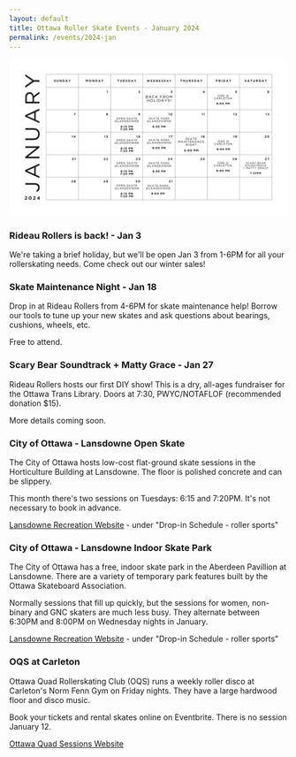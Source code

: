 ```yaml
---
layout: default
title: Ottawa Roller Skate Events - January 2024 
permalink: /events/2024-jan
---
```


![](img/2024-jan.png)

### Rideau Rollers is back! - Jan 3

We're taking a brief holiday, but we'll be open Jan 3 from 1-6PM for all your rollerskating needs. Come check out our winter sales!

### Skate Maintenance Night - Jan 18

Drop in at Rideau Rollers from 4-6PM for skate maintenance help! Borrow our tools to tune up your new skates and ask questions about bearings, cushions, wheels, etc. 

Free to attend.

### Scary Bear Soundtrack + Matty Grace - Jan 27
 
Rideau Rollers hosts our first DIY show! This is a dry, all-ages fundraiser for the Ottawa Trans Library. Doors at 7:30, PWYC/NOTAFLOF (recommended donation $15).

More details coming soon.

### City of Ottawa - Lansdowne Open Skate

The City of Ottawa hosts low-cost flat-ground skate sessions in the Horticulture Building at Lansdowne. The floor is polished concrete and can be slippery.

This month there's two sessions on Tuesdays: 6:15 and 7:20PM. It's not necessary to book in advance.

[Lansdowne Recreation Website](https://ottawa.ca/en/recreation-and-parks/recreation-facilities/facility-listing/lansdowne-park#section-02912a99-d98a-4837-9916-79bb10930795) - under "Drop-in Schedule - roller sports"


### City of Ottawa - Lansdowne Indoor Skate Park 

The City of Ottawa has a free, indoor skate park in the Aberdeen Pavillion at Lansdowne. There are a variety of temporary park features built by the Ottawa Skateboard Association.

Normally sessions that fill up quickly, but the sessions for women, non-binary and GNC skaters are much less busy. They alternate between 6:30PM and 8:00PM on Wednesday nights in January.

[Lansdowne Recreation Website](https://ottawa.ca/en/recreation-and-parks/recreation-facilities/facility-listing/lansdowne-park#section-02912a99-d98a-4837-9916-79bb10930795) - under "Drop-in Schedule - roller sports"


### OQS at Carleton

Ottawa Quad Rollerskating Club (OQS) runs a weekly roller disco at Carleton's Norm Fenn Gym on Friday nights. They have a large hardwood floor and disco music.

Book your tickets and rental skates online on Eventbrite. There is no session January 12.

[Ottawa Quad Sessions Website](https://ottawaquadsession.com/)
